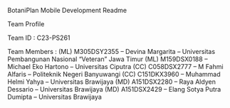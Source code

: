 BotaniPlan Mobile Development Readme

Team Profile 

Team ID : C23-PS261

Team Members : 
(ML) M305DSY2355 – Devina Margarita – Universitas Pembangunan Nasional “Veteran” Jawa Timur 
(ML) M159DSX0188 – Michael Eko Hartono – Universitas Ciputra
(CC) C058DSX2777 – M Fahmi Alfaris – Politeknik Negeri Banyuwangi
(CC)  C151DKX3960 – Muhammad Helmi Yahya – Universitas Brawijaya
(MD) A151DSX2280 – Raya Aldyen Dessario – Universitas Brawijaya
(MD) A151DSX2429 – Elang Sotya Putra Dumipta – Universitas Brawijaya
